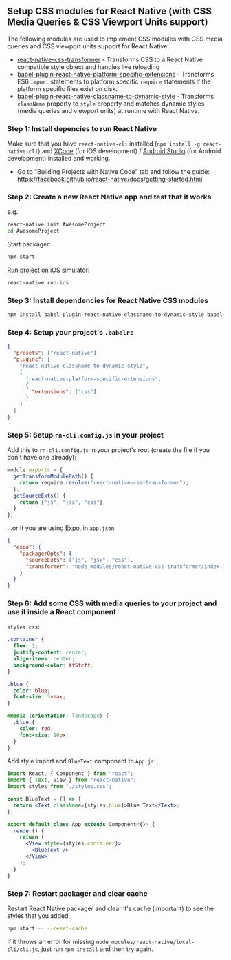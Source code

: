 ## Setup CSS modules for React Native (with CSS Media Queries & CSS Viewport Units support)

The following modules are used to implement CSS modules with CSS media queries and CSS viewport units support for React Native:

- [react-native-css-transformer](https://github.com/kristerkari/react-native-css-transformer) - Transforms CSS to a React Native compatible style object and handles live reloading
- [babel-plugin-react-native-platform-specific-extensions](https://github.com/kristerkari/babel-plugin-react-native-platform-specific-extensions) - Transforms ES6 `import` statements to platform specific `require` statements if the platform specific files exist on disk.
- [babel-plugin-react-native-classname-to-dynamic-style](https://github.com/kristerkari/babel-plugin-react-native-classname-to-dynamic-style) - Transforms `className` property to `style` property and matches dynamic styles (media queries and viewport units) at runtime with React Native.

### Step 1: Install depencies to run React Native

Make sure that you have `react-native-cli` installed (`npm install -g react-native-cli`) and [XCode](https://developer.apple.com/xcode/) (for iOS development) / [Android Studio](https://developer.android.com/studio/index.html) (for Android development) installed and working.

- Go to "Building Projects with Native Code" tab and follow the guide: https://facebook.github.io/react-native/docs/getting-started.html

### Step 2: Create a new React Native app and test that it works

e.g.

```sh
react-native init AwesomeProject
cd AwesomeProject
```

Start packager:

```sh
npm start
```

Run project on iOS simulator:

```sh
react-native run-ios
```

### Step 3: Install dependencies for React Native CSS modules

```sh
npm install babel-plugin-react-native-classname-to-dynamic-style babel-plugin-react-native-platform-specific-extensions react-native-css-transformer --save-dev
```

### Step 4: Setup your project's `.babelrc`

```json
{
  "presets": ["react-native"],
  "plugins": [
    "react-native-classname-to-dynamic-style",
    [
      "react-native-platform-specific-extensions",
      {
        "extensions": ["css"]
      }
    ]
  ]
}
```

### Step 5: Setup `rn-cli.config.js` in your project

Add this to `rn-cli.config.js` in your project's root (create the file if you don't have one already):

```js
module.exports = {
  getTransformModulePath() {
    return require.resolve("react-native-css-transformer");
  },
  getSourceExts() {
    return ["js", "jsx", "css"];
  }
};
```

...or if you are using [Expo](https://expo.io/), in `app.json`:

```json
{
  "expo": {
    "packagerOpts": {
      "sourceExts": ["js", "jsx", "css"],
      "transformer": "node_modules/react-native-css-transformer/index.js"
    }
  }
}
```

### Step 6: Add some CSS with media queries to your project and use it inside a React component

`styles.css`:

```css
.container {
  flex: 1;
  justify-content: center;
  align-items: center;
  background-color: #f5fcff;
}

.blue {
  color: blue;
  font-size: 3vmax;
}

@media (orientation: landscape) {
  .blue {
    color: red;
    font-size: 10px;
  }
}
```

Add style import and `BlueText` component to `App.js`:

```jsx
import React, { Component } from "react";
import { Text, View } from "react-native";
import styles from "./styles.css";

const BlueText = () => {
  return <Text className={styles.blue}>Blue Text</Text>;
};

export default class App extends Component<{}> {
  render() {
    return (
      <View style={styles.container}>
        <BlueText />
      </View>
    );
  }
}
```

### Step 7: Restart packager and clear cache

Restart React Native packager and clear it's cache (important) to see the styles that you added.

```sh
npm start -- --reset-cache
```

If it throws an error for missing `node_modules/react-native/local-cli/cli.js`, just run `npm install` and then try again.
